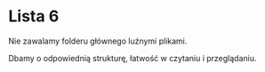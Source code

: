 # Lista 6

Nie zawalamy folderu głównego luźnymi plikami. 

Dbamy o odpowiednią strukturę, łatwość w czytaniu i przeglądaniu.